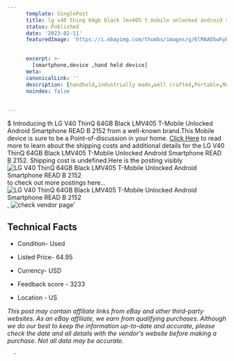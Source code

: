 ```yaml
---
      template: SinglePost
      title: lg v40 thinq 64gb black lmv405 t mobile unlocked android smartphone read b 2152
      status: Published
      date: '2023-02-11'
      featuredImage: 'https://i.ebayimg.com/thumbs/images/g/6lMAAOSwhyFj5Egi/s-l225.jpg'
       

      excerpt: >-
        [smartphone,device ,hand held device]
      meta:
      canonicalLink: ''
      description: [handheld,industrially made,well crafted,Portable,Mobile,Compact,Convenient,Lightweight,Maneuverable,Man-portable,Miniature,Carriable,Hand-held,Light,Holdable,Transportable,Mobile device,Pocket-sized,On-the-go,Wireless,Cordless,Compact size,Convenient size, smartphone,device ,hand held device]
      noindex: false
      

---
```

$
      Introducing th LG V40 ThinQ 64GB Black LMV405 T-Mobile Unlocked Android Smartphone READ B 2152 from a well-known brand.This Mobile device  is sure to be a Point-of-discussion in your home. [Click Here](https://www.ebay.com/itm/185769636464?hash=item2b40bbb270%3Ag%3A6lMAAOSwhyFj5Egi&mkevt=1&mkcid=1&mkrid=711-53200-19255-0&campid=%253CePNCampaignId%253E&customid=%253CreferenceId%253E&toolid=10049) to read more to learn about the shipping costs and additional details for the LG V40 ThinQ 64GB Black LMV405 T-Mobile Unlocked Android Smartphone READ B 2152. Shipping cost is undefined.Here is the posting visibly ![LG V40 ThinQ 64GB Black LMV405 T-Mobile Unlocked Android Smartphone READ B 2152](https://i.ebayimg.com/thumbs/images/g/6lMAAOSwhyFj5Egi/s-l225.jpg) to check out more postings here... ![LG V40 ThinQ 64GB Black LMV405 T-Mobile Unlocked Android Smartphone READ B 2152](https://i.ebayimg.com/images/g/6lMAAOSwhyFj5Egi/s-l1200.jpg), ![check vendor page](https://origin-galleryplus.ebayimg.com/ws/web/185769636464_2_0_1/225x225.jpg,https://origin-galleryplus.ebayimg.com/ws/web/185769636464_3_0_1/225x225.jpg,https://origin-galleryplus.ebayimg.com/ws/web/185769636464_4_0_1/225x225.jpg,https://origin-galleryplus.ebayimg.com/ws/web/185769636464_5_0_1/225x225.jpg,https://origin-galleryplus.ebayimg.com/ws/web/185769636464_6_0_1/225x225.jpg,https://origin-galleryplus.ebayimg.com/ws/web/185769636464_7_0_1/225x225.jpg,https://origin-galleryplus.ebayimg.com/ws/web/185769636464_8_0_1/225x225.jpg,https://origin-galleryplus.ebayimg.com/ws/web/185769636464_9_0_1/225x225.jpg,https://origin-galleryplus.ebayimg.com/ws/web/185769636464_10_0_1/225x225.jpg,https://origin-galleryplus.ebayimg.com/ws/web/185769636464_11_0_1/225x225.jpg)'

      

 ## Technical Facts 



     
      

 - Condition- Used 


      

 - Listed Price- 64.95 


      

 - Currency- USD 


      

 - Feedback score - 3233 


      

 - Location - US 


      
      

 *_This post may contain affiliate links from eBay and other third-party websites. As an eBay affiliate, we earn from qualifying purchases. Although we do our best to keep the information up-to-date and accurate, please check the date and all details with the vendor's website before making a purchase. Not all data may be accurate._*




      -
